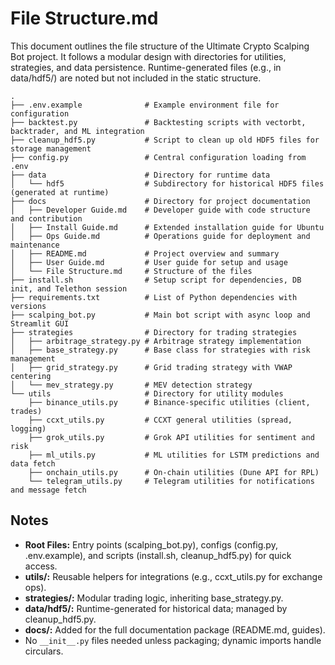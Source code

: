 # File Structure.md
This document outlines the file structure of the Ultimate Crypto Scalping Bot project. It follows a modular design with directories for utilities, strategies, and data persistence. Runtime-generated files (e.g., in data/hdf5/) are noted but not included in the static structure.

```
.
├── .env.example              # Example environment file for configuration
├── backtest.py               # Backtesting scripts with vectorbt, backtrader, and ML integration
├── cleanup_hdf5.py           # Script to clean up old HDF5 files for storage management
├── config.py                 # Central configuration loading from .env
├── data                      # Directory for runtime data
│   └── hdf5                  # Subdirectory for historical HDF5 files (generated at runtime)
├── docs                      # Directory for project documentation
│   ├── Developer Guide.md    # Developer guide with code structure and contribution
│   ├── Install Guide.md      # Extended installation guide for Ubuntu
│   ├── Ops Guide.md          # Operations guide for deployment and maintenance
│   ├── README.md             # Project overview and summary
│   ├── User Guide.md         # User guide for setup and usage
│   └── File Structure.md     # Structure of the files
├── install.sh                # Setup script for dependencies, DB init, and Telethon session
├── requirements.txt          # List of Python dependencies with versions
├── scalping_bot.py           # Main bot script with async loop and Streamlit GUI
├── strategies                # Directory for trading strategies
│   ├── arbitrage_strategy.py # Arbitrage strategy implementation
│   ├── base_strategy.py      # Base class for strategies with risk management
│   ├── grid_strategy.py      # Grid trading strategy with VWAP centering
│   └── mev_strategy.py       # MEV detection strategy
└── utils                     # Directory for utility modules
    ├── binance_utils.py      # Binance-specific utilities (client, trades)
    ├── ccxt_utils.py         # CCXT general utilities (spread, logging)
    ├── grok_utils.py         # Grok API utilities for sentiment and risk
    ├── ml_utils.py           # ML utilities for LSTM predictions and data fetch
    ├── onchain_utils.py      # On-chain utilities (Dune API for RPL)
    └── telegram_utils.py     # Telegram utilities for notifications and message fetch
```

## Notes
 - **Root Files:** Entry points (scalping_bot.py), configs (config.py, .env.example), and scripts (install.sh, cleanup_hdf5.py) for quick access.
 - **utils/:** Reusable helpers for integrations (e.g., ccxt_utils.py for exchange ops).
 - **strategies/:** Modular trading logic, inheriting base_strategy.py.
 - **data/hdf5/:** Runtime-generated for historical data; managed by cleanup_hdf5.py.
 - **docs/:** Added for the full documentation package (README.md, guides).
 - No `__init__.py` files needed unless packaging; dynamic imports handle circulars.


